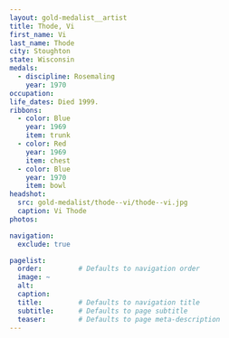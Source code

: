 ```yaml
---
layout: gold-medalist__artist
title: Thode, Vi
first_name: Vi
last_name: Thode
city: Stoughton
state: Wisconsin
medals: 
  - discipline: Rosemaling
    year: 1970
occupation:
life_dates: Died 1999.
ribbons:
  - color: Blue
    year: 1969
    item: trunk
  - color: Red
    year: 1969
    item: chest
  - color: Blue
    year: 1970
    item: bowl 
headshot:
  src: gold-medalist/thode--vi/thode--vi.jpg
  caption: Vi Thode
photos:

navigation:
  exclude: true

pagelist:
  order:         # Defaults to navigation order  
  image: ~
  alt:
  caption:
  title:         # Defaults to navigation title
  subtitle:      # Defaults to page subtitle
  teaser:        # Defaults to page meta-description  
---
```

